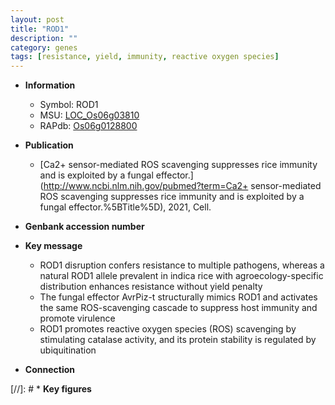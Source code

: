 ```yaml
---
layout: post
title: "ROD1"
description: ""
category: genes
tags: [resistance, yield, immunity, reactive oxygen species]
---
```


* **Information**  
    + Symbol: ROD1  
    + MSU: [LOC_Os06g03810](http://rice.uga.edu/cgi-bin/ORF_infopage.cgi?orf=LOC_Os06g03810)  
    + RAPdb: [Os06g0128800](http://rapdb.dna.affrc.go.jp/viewer/gbrowse_details/irgsp1?name=Os06g0128800)  

* **Publication**  
    + [Ca2+ sensor-mediated ROS scavenging suppresses rice immunity and is exploited by a fungal effector.](http://www.ncbi.nlm.nih.gov/pubmed?term=Ca2+ sensor-mediated ROS scavenging suppresses rice immunity and is exploited by a fungal effector.%5BTitle%5D), 2021, Cell.

* **Genbank accession number**  

* **Key message**  
    + ROD1 disruption confers resistance to multiple pathogens, whereas a natural ROD1 allele prevalent in indica rice with agroecology-specific distribution enhances resistance without yield penalty
    + The fungal effector AvrPiz-t structurally mimics ROD1 and activates the same ROS-scavenging cascade to suppress host immunity and promote virulence
    + ROD1 promotes reactive oxygen species (ROS) scavenging by stimulating catalase activity, and its protein stability is regulated by ubiquitination

* **Connection**  

[//]: # * **Key figures**  


